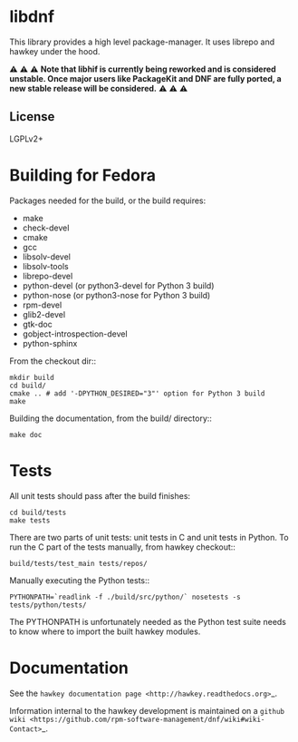libdnf
======

This library provides a high level package-manager. It uses librepo and hawkey
under the hood.

:warning: :warning: :warning:
**Note that libhif is currently being reworked and is
considered unstable. Once major users like PackageKit and
DNF are fully ported, a new stable release will be
considered.**
:warning: :warning: :warning:

License
----

LGPLv2+

Building for Fedora
===================

Packages needed for the build, or the build requires:

* make
* check-devel
* cmake
* gcc
* libsolv-devel
* libsolv-tools
* librepo-devel
* python-devel (or python3-devel for Python 3 build)
* python-nose (or python3-nose for Python 3 build)
* rpm-devel
* glib2-devel
* gtk-doc
* gobject-introspection-devel
* python-sphinx

From the checkout dir::

    mkdir build
    cd build/
    cmake .. # add '-DPYTHON_DESIRED="3"' option for Python 3 build
    make

Building the documentation, from the build/ directory::

    make doc

Tests
=====

All unit tests should pass after the build finishes:

    cd build/tests
    make tests

There are two parts of unit tests: unit tests in C and unit tests in Python. To run the C part of the tests manually, from hawkey checkout::

    build/tests/test_main tests/repos/

Manually executing the Python tests::

    PYTHONPATH=`readlink -f ./build/src/python/` nosetests -s tests/python/tests/

The PYTHONPATH is unfortunately needed as the Python test suite needs to know where to import the built hawkey modules.

Documentation
=============

See the `hawkey documentation page <http://hawkey.readthedocs.org>`_.

Information internal to the hawkey development is maintained on a `github wiki <https://github.com/rpm-software-management/dnf/wiki#wiki-Contact>`_.
